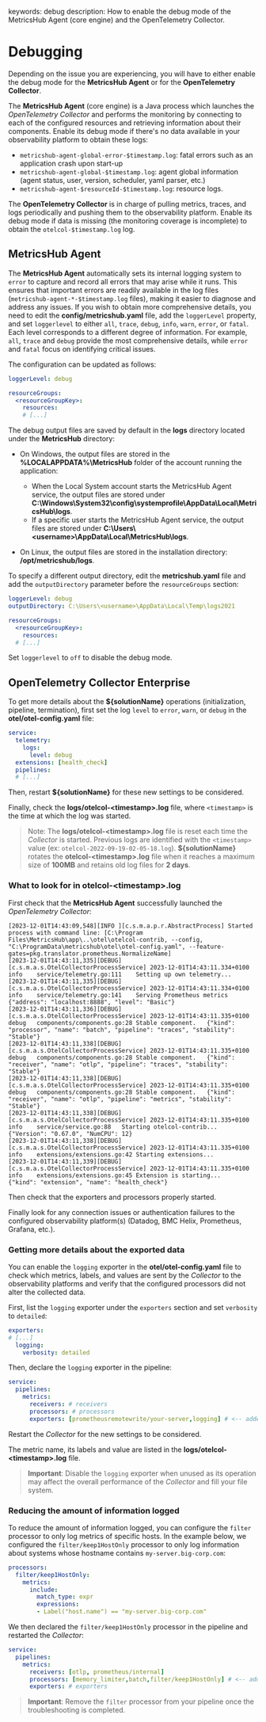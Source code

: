 keywords: debug
description: How to enable the debug mode of the MetricsHub Agent (core engine) and the OpenTelemetry Collector.

# Debugging

<!-- MACRO{toc|fromDepth=1|toDepth=2|id=toc} -->

Depending on the issue you are experiencing, you will have to either enable the debug mode for the **MetricsHub Agent** or for the **OpenTelemetry Collector**.

The **MetricsHub Agent** (core engine) is a Java process which launches the _OpenTelemetry Collector_ and performs the monitoring by connecting to each of the configured resources and retrieving information about their components. Enable its debug mode if there's no data available in your observability platform to obtain these logs:

* `metricshub-agent-global-error-$timestamp.log`: fatal errors such as an application crash upon start-up
* `metricshub-agent-global-$timestamp.log`: agent global information (agent status, user, version, scheduler, yaml parser, etc.)
* `metricshub-agent-$resourceId-$timestamp.log`: resource logs.

The **OpenTelemetry Collector** is in charge of pulling metrics, traces, and logs periodically and pushing them to the observability platform. Enable its debug mode if data is missing (the monitoring coverage is incomplete) to obtain the `otelcol-$timestamp.log` log.

## MetricsHub Agent

The **MetricsHub Agent** automatically sets its internal logging system to `error` to capture and record all errors that may arise while it runs. This ensures that important errors are readily available in the log files (`metricshub-agent-*-$timestamp.log` files), making it easier to diagnose and address any issues. If you wish to obtain more comprehensive details, you need to edit the **config/metricshub.yaml** file, add the `loggerLevel` property, and set `loggerlevel` to either `all`, `trace`, `debug`, `info`, `warn`, `error`, or `fatal`. Each level corresponds to a different degree of information. For example, `all`, `trace` and `debug` provide the most comprehensive details, while `error` and `fatal` focus on identifying critical issues.

The configuration can be updated as follows:

```yaml
loggerLevel: debug

resourceGroups:
  <resourceGroupKey>:
    resources:
    # [...]
```

The debug output files are saved by default in the **logs** directory located under the **MetricsHub** directory:

* On Windows, the output files are stored in the **%LOCALAPPDATA%\MetricsHub** folder of the account running the application:
  * When the Local System account starts the MetricsHub Agent service, the output files are stored under **C:\Windows\System32\config\systemprofile\AppData\Local\MetricsHub\logs**.
  * If a specific user starts the MetricsHub Agent service, the output files are stored under **C:\Users\\<username\>\AppData\Local\MetricsHub\logs**.

* On Linux, the output files are stored in the installation directory: **/opt/metricshub/logs**.

To specify a different output directory, edit the **metricshub.yaml** file and add the `outputDirectory` parameter before the `resourceGroups` section:

```yaml
loggerLevel: debug
outputDirectory: C:\Users\<username>\AppData\Local\Temp\logs2021

resourceGroups:
  <resourceGroupKey>:
    resources:
  # [...]
```

Set `loggerlevel` to `off` to disable the debug mode.

## OpenTelemetry Collector <span class="badge">Enterprise</span>

To get more details about the **${solutionName}** operations (initialization, pipeline, termination), first set the log `level` to `error`, `warn`, or `debug` in the **otel/otel-config.yaml** file:

```yaml
service:
  telemetry:
    logs:
      level: debug
  extensions: [health_check]
  pipelines:
  # [...]
```

Then, restart **${solutionName}** for these new settings to be considered.

Finally, check the **logs/otelcol-\<timestamp\>.log** file, where `<timestamp>` is the time at which the log was started.

> Note: The **logs/otelcol-\<timestamp\>.log** file is reset each time the *Collector* is started. Previous logs are identified with the `<timestamp>` value (ex: `otelcol-2022-09-19-02-05-18.log`). **${solutionName}** rotates the **otelcol-\<timestamp\>.log** file when it reaches a maximum size of **100MB** and retains old log files for **2 days**.

### What to look for in otelcol-\<timestamp\>.log

First check that the **MetricsHub Agent** successfully launched the _OpenTelemetry Collector_:

```log
[2023-12-01T14:43:09,548][INFO ][c.s.m.a.p.r.AbstractProcess] Started process with command line: [C:\Program Files\MetricsHub\app\..\otel\otelcol-contrib, --config, "C:\ProgramData\metricshub\otel\otel-config.yaml", --feature-gates=pkg.translator.prometheus.NormalizeName]
[2023-12-01T14:43:11,335][DEBUG][c.s.m.a.s.OtelCollectorProcessService] 2023-12-01T14:43:11.334+0100	info	service/telemetry.go:111	Setting up own telemetry...
[2023-12-01T14:43:11,335][DEBUG][c.s.m.a.s.OtelCollectorProcessService] 2023-12-01T14:43:11.334+0100	info	service/telemetry.go:141	Serving Prometheus metrics	{"address": "localhost:8888", "level": "Basic"}
[2023-12-01T14:43:11,336][DEBUG][c.s.m.a.s.OtelCollectorProcessService] 2023-12-01T14:43:11.335+0100	debug	components/components.go:28	Stable component.	{"kind": "processor", "name": "batch", "pipeline": "traces", "stability": "Stable"}
[2023-12-01T14:43:11,338][DEBUG][c.s.m.a.s.OtelCollectorProcessService] 2023-12-01T14:43:11.335+0100	debug	components/components.go:28	Stable component.	{"kind": "receiver", "name": "otlp", "pipeline": "traces", "stability": "Stable"}
[2023-12-01T14:43:11,338][DEBUG][c.s.m.a.s.OtelCollectorProcessService] 2023-12-01T14:43:11.335+0100	debug	components/components.go:28	Stable component.	{"kind": "receiver", "name": "otlp", "pipeline": "metrics", "stability": "Stable"}
[2023-12-01T14:43:11,338][DEBUG][c.s.m.a.s.OtelCollectorProcessService] 2023-12-01T14:43:11.335+0100	info	service/service.go:88	Starting otelcol-contrib...	{"Version": "0.67.0", "NumCPU": 12}
[2023-12-01T14:43:11,338][DEBUG][c.s.m.a.s.OtelCollectorProcessService] 2023-12-01T14:43:11.335+0100	info	extensions/extensions.go:42	Starting extensions...
[2023-12-01T14:43:11,339][DEBUG][c.s.m.a.s.OtelCollectorProcessService] 2023-12-01T14:43:11.335+0100	info	extensions/extensions.go:45	Extension is starting...	{"kind": "extension", "name": "health_check"}
```

Then check that the exporters and processors properly started. 

Finally look for any connection issues or authentication failures to the configured observability platform(s) (Datadog, BMC Helix, Prometheus, Grafana, etc.).

### Getting more details about the exported data

You can enable the `logging` exporter in the **otel/otel-config.yaml** file to check which metrics, labels, and values are sent by the _Collector_ to the observability platforms and verify that the configured processors did not alter the collected data.

First, list the `logging` exporter under the `exporters` section and set `verbosity` to `detailed`:

```yaml
exporters:
# [...]
  logging:
    verbosity: detailed
```

Then, declare the `logging` exporter in the pipeline:

```yaml
service:
  pipelines:
    metrics:
      receivers: # receivers
      processors: # processors
      exporters: [prometheusremotewrite/your-server,logging] # <-- added logging
```

Restart the _Collector_ for the new settings to be considered.

The metric name, its labels and value are listed in the **logs/otelcol-\<timestamp\>.log** file.

> **Important**: Disable the `logging` exporter when unused as its operation may affect the overall performance of the _Collector_ and fill your file system.

### Reducing the amount of information logged

To reduce the amount of information logged, you can configure the `filter` processor to only log metrics of specific hosts. In the example below, we configured the `filter/keep1HostOnly` processor to only log information about systems whose hostname contains `my-server.big-corp.com`:

```yaml
processors:
  filter/keep1HostOnly:
    metrics:
      include:
        match_type: expr
        expressions:
        - Label("host.name") == "my-server.big-corp.com"
```

We then declared the `filter/keep1HostOnly` processor in the pipeline and restarted the _Collector_:

```yaml
service:
  pipelines:
    metrics:
      receivers: [otlp, prometheus/internal]
      processors: [memory_limiter,batch,filter/keep1HostOnly] # <-- added filter
      exporters: # exporters
```

> **Important**: Remove the `filter` processor from your pipeline once the troubleshooting is completed.
